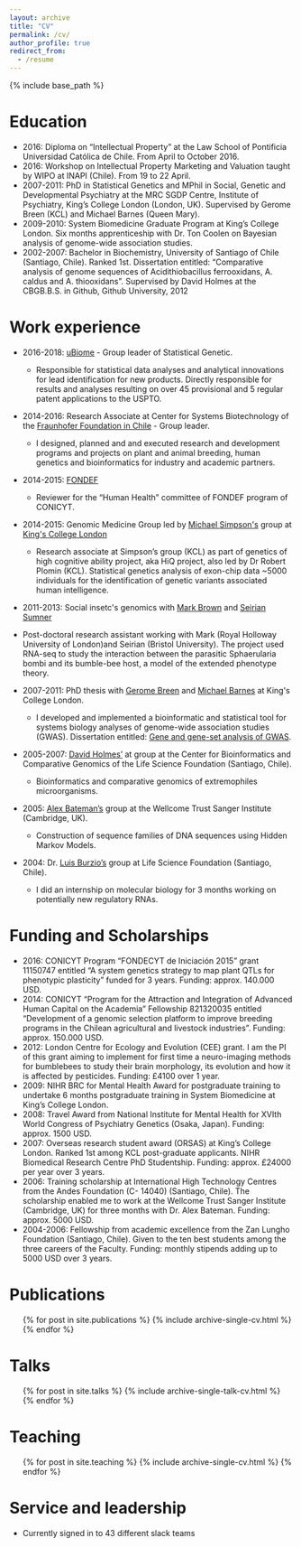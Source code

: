 ```yaml
---
layout: archive
title: "CV"
permalink: /cv/
author_profile: true
redirect_from:
  - /resume
---
```


{% include base_path %}

Education
======
* 2016: Diploma on “Intellectual Property” at the Law School of Pontificia Universidad Católica de Chile.
From April to October 2016.
* 2016: Workshop on Intellectual Property Marketing and Valuation taught by WIPO at INAPI (Chile). From 19 to 22 April.
* 2007-2011: PhD in Statistical Genetics and MPhil in Social, Genetic and Developmental Psychiatry at the MRC SGDP Centre, Institute of Psychiatry, King’s College London (London, UK). Supervised by Gerome Breen (KCL) and Michael Barnes (Queen Mary).
* 2009-2010: System Biomedicine Graduate Program at King’s College London. Six months apprenticeship with Dr. Ton Coolen on Bayesian analysis of genome-wide association studies.
* 2002-2007: Bachelor in Biochemistry, University of Santiago of Chile (Santiago, Chile). Ranked 1st. Dissertation entitled: “Comparative analysis of genome sequences of Acidithiobacillus ferrooxidans, A. caldus and A. thiooxidans”. Supervised by David Holmes at the CBGB.B.S. in Github, Github University, 2012

Work experience
======
* 2016-2018: [uBiome](https://www.ubiome.com) - Group leader of Statistical Genetic.
  *  Responsible for statistical data analyses and analytical innovations for lead identification for new products. Directly responsible for results and analyses resulting on over 45 provisional and 5 regular patent applications to the USPTO.
  
* 2014-2016: Research Associate at Center for Systems Biotechnology of the [Fraunhofer Foundation in Chile](https://www.fraunhofer.cl/) - Group leader.
  * I designed, planned and and executed research and development programs and projects on plant and animal breeding, human genetics and bioinformatics for industry and academic partners.
  
* 2014-2015: [FONDEF](https://www.conicyt.cl/fondef/)
  * Reviewer for the “Human Health” committee of FONDEF program of CONICYT.
  
* 2014-2015: Genomic Medicine Group led by [Michael Simpson's](https://www.kcl.ac.uk/lsm/research/divisions/gmm/departments/mmg/researchgroups/SimpsonLab/index.aspx) group at [King's College London](https://www.kcl.ac.uk/lsm/research/divisions/gmm/departments/mmg/researchgroups/SimpsonLab/index.aspx)
  * Research associate at Simpson’s group (KCL) as part of genetics of high cognitive ability project,
  aka HiQ project, also led by Dr Robert Plomin (KCL). Statistical genetics analysis of exon-chip
  data ~5000 individuals for the identification of genetic variants associated human intelligence.
  
 * 2011-2013: Social insetc's genomics with [Mark Brown](https://www.markjfbrown.com/) and [Seirian Sumner](www.sumnerlab.co.uk) 
  * Post-doctoral research assistant working with Mark (Royal Holloway University of
London)and Seirian (Bristol University). The project used RNA-seq to study the
interaction between the parasitic Sphaerularia bombi and its bumble-bee host, a model of the
extended phenotype theory.

* 2007-2011: PhD thesis with [Gerome Breen](https://scholar.google.com/citations?user=Ioc3_FMAAAAJ&hl=en) and [Michael Barnes](https://uk.linkedin.com/in/drmichaelrbarnes) at King's College London.
  * I developed and implemented a bioinformatic and statistical tool for systems biology
analyses of genome-wide association studies (GWAS). Dissertation entitled: [Gene and gene-set
analysis of GWAS](https://arxiv.org/abs/1308.4102).

* 2005-2007: [David Holmes’](https://scholar.google.cl/citations?user=2mFt-0MAAAAJ&hl=en) at  group at the Center for Bioinformatics and Comparative Genomics of the Life Science Foundation (Santiago, Chile).
  * Bioinformatics and comparative genomics of extremophiles microorganisms. 

* 2005: [Alex Bateman’s](https://www.ebi.ac.uk/about/people/alex-bateman) group at the Wellcome Trust Sanger Institute (Cambridge, UK).
  * Construction of sequence families of DNA sequences using Hidden Markov Models.

* 2004: Dr. [Luis Burzio’s](http://www.cienciavida.org/luis-burzio-phd/) group at Life Science Foundation (Santiago, Chile). 
  * I did an internship on molecular biology for 3 months working on potentially new regulatory RNAs.


Funding and Scholarships
======
* 2016: CONICYT Program “FONDECYT de Iniciación 2015” grant 11150747 entitled “A system genetics strategy to map plant QTLs for phenotypic plasticity” funded for 3 years. Funding: approx. 140.000 USD.
* 2014: CONICYT “Program for the Attraction and Integration of Advanced Human Capital on the Academia” Fellowship 821320035 entitled “Development of a genomic selection platform to improve breeding programs in the Chilean agricultural and livestock industries”. Funding: approx. 150.000 USD.
* 2012: London Centre for Ecology and Evolution (CEE) grant. I am the PI of this grant aiming to implement for first time a neuro-imaging methods for bumblebees to study their brain morphology, its evolution and how it is affected by pesticides. Funding: £4100 over 1 year.
* 2009: NIHR BRC for Mental Health Award for postgraduate training to undertake 6 months postgraduate training in System Biomedicine at King’s College London.
* 2008: Travel Award from National Institute for Mental Health for XVIth World Congress of Psychiatry Genetics (Osaka, Japan). Funding: approx. 1500 USD.
* 2007: Overseas research student award (ORSAS) at King’s College London. Ranked 1st among KCL post-graduate applicants. NIHR Biomedical Research Centre PhD Studentship. Funding: approx. £24000 per year over 3 years.
* 2006: Training scholarship at International High Technology Centres from the Andes Foundation (C- 14040) (Santiago, Chile). The scholarship enabled me to work at the Wellcome Trust Sanger Institute (Cambridge, UK) for three months with Dr. Alex Bateman. Funding: approx. 5000 USD.
* 2004-2006: Fellowship from academic excellence from the Zan Lungho Foundation (Santiago, Chile). Given to the ten best students among the three careers of the Faculty. Funding: monthly stipends adding up to 5000 USD over 3 years.

Publications
======
  <ul>{% for post in site.publications %}
    {% include archive-single-cv.html %}
  {% endfor %}</ul>
  
Talks
======
  <ul>{% for post in site.talks %}
    {% include archive-single-talk-cv.html %}
  {% endfor %}</ul>
  
Teaching
======
  <ul>{% for post in site.teaching %}
    {% include archive-single-cv.html %}
  {% endfor %}</ul>
  
Service and leadership
======
* Currently signed in to 43 different slack teams
